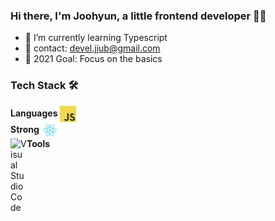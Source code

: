 ### Hi there, I'm Joohyun, a little frontend developer 👶🏻
<!--
- 🔭 I’m currently working on ...
- 👯 I’m looking to collaborate on ...
- 🤔 I’m looking for help with ...
- 💬 Ask me about ...
- 📫 How to reach me: ...
- 😄 Pronouns: ...
- ⚡ Fun fact: -->

- 🌱 I’m currently learning Typescript
- 💌 contact: devel.jjub@gmail.com
- 📖 2021 Goal: Focus on the basics

### Tech Stack 🛠
**Languages**
<span>
 <a target="_blank" rel="noopener noreferrer"
 href="https://raw.githubusercontent.com/github/explore/80688e429a7d4ef2fca1e82350fe8e3517d3494d/topics/javascript/javascript.png">
  <img align="center" alt="JavaScript" width="26px"
  src="https://raw.githubusercontent.com/github/explore/80688e429a7d4ef2fca1e82350fe8e3517d3494d/topics/javascript/javascript.png"
  style="max-width: 100%;"></a>
</span>
<br>
**Strong**
<span>
 <a target="_blank" rel="noopener noreferrer"
 href="https://raw.githubusercontent.com/github/explore/80688e429a7d4ef2fca1e82350fe8e3517d3494d/topics/react/react.png">
  <img align="center" alt="React" width="26px"
  src="https://raw.githubusercontent.com/github/explore/80688e429a7d4ef2fca1e82350fe8e3517d3494d/topics/react/react.png"
  style="max-width: 100%;">
 </a>
</span>
<br>
**Tools**
<span>
 <a target="_blank" rel="noopener noreferrer"
 href="https://raw.githubusercontent.com/github/explore/80688e429a7d4ef2fca1e82350fe8e3517d3494d/topics/visual-studio-code/visual
 studio-code.png">
  <img align="left" alt="Visual Studio Code" width="26px"
  src="https://raw.githubusercontent.com/github/explore/80688e429a7d4ef2fca1e82350fe8e3517d3494d/topics/visual-studio-code/visual
  studio-code.png" style="max-width: 100%;">
 </a>
</span>

